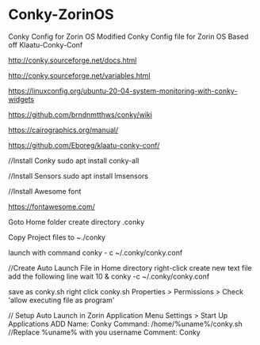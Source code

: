 # Conky-ZorinOS
Conky Config for Zorin OS
Modified Conky Config file for Zorin OS Based off Klaatu-Conky-Conf

http://conky.sourceforge.net/docs.html

http://conky.sourceforge.net/variables.html

https://linuxconfig.org/ubuntu-20-04-system-monitoring-with-conky-widgets

https://github.com/brndnmtthws/conky/wiki

https://cairographics.org/manual/

https://github.com/Eboreg/klaatu-conky-conf/


//Install Conky
sudo apt install conky-all

//Install Sensors
sudo apt install lmsensors

//Install Awesome font

https://fontawesome.com/

Goto Home folder create directory .conky

Copy Project files to
~./conky

launch with command conky - c ~/.conky/conky.conf

//Create Auto Launch File
in Home directory right-click create new text file
add the following line
wait 10 & conky -c ~/.conky/conky.conf

save as conky.sh
right click conky.sh Properties > Permissions > Check 'allow executing file as program' 

// Setup Auto Launch
in Zorin Application Menu 
Settings > Start Up Applications
ADD
Name: Conky
Command: /home/%uname%/conky.sh    //Replace %uname% with you username
Comment: Conky
